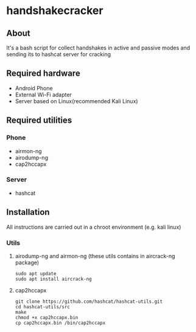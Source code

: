 # handshakecracker
## About
It's a bash script for collect handshakes in active and passive modes and sending its to hashcat server for cracking
## Required hardware
- Android Phone
- External Wi-Fi adapter
- Server based on Linux(recommended Kali Linux)
## Required utilities
### Phone
- airmon-ng
- airodump-ng
- cap2hccapx
### Server
- hashcat
## Installation
All instructions are carried out in a chroot environment (e.g. kali linux)
### Utils
1. airodump-ng and airmon-ng (these utils contains in aircrack-ng package)
    ```
   sudo apt update  
   sudo apt install aircrack-ng
    ```
2. cap2hccapx
    ```
   git clone https://github.com/hashcat/hashcat-utils.git
   cd hashcat-utils/src
   make
   chmod +x cap2hccapx.bin
   cp cap2hccapx.bin /bin/cap2hccapx
    ```
   
 
